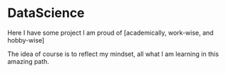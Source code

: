 # DataScience
Here I have some project I am proud of [academically, work-wise, and hobby-wise]

The idea of course is to reflect my mindset, all what I am learning in this amazing path.
